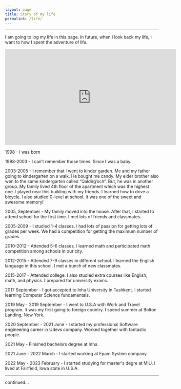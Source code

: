 ```yaml
---
layout: page
title: Story of my life
permalink: /life/
---
```

<style type="text/css">
  strong {
    font-weight: 600;
  }
  hr {
    margin-bottom: 10px;
  }

  li {
    line-height: 30px;
  }
</style>

---
I am going to log my life in this page. In future, when I look back my life, I want to how I spent the adventure of life.

<iframe width="560" height="315" src="https://www.youtube.com/embed/W-TE_Ys4iwM" title="YouTube video player" frameborder="0" allow="accelerometer; autoplay; clipboard-write; encrypted-media; gyroscope; picture-in-picture; web-share" allowfullscreen></iframe>

1998 - I was born

1998-2003 - I can’t remember those times. Since I was a baby.

2003-2005 - I remember that I went to kinder garden. Me and my father going to kindergarten on a walk. He bought me candy. My elder brother also wen to the same kindergarten called “Qaldirg’och”. But, he was in another group. My family lived 4th floor of the apartment which was the highest one. I played near this building with my friends. I learned how to drive a bicycle. I also studied 0-level at school. It was one of the sweet and awesome memory!

2005, September - My family moved into the house. After that, I started to attend school for the first time. I met lots of friends and classmates.

2005-2009 - I studied 1-4 classes. I had lots of passion for getting lots of grades per week. We had a competition for getting the maximum number of grades.

2010-2012 - Attended 5-6 classes. I learned math and participated math competition among schools in our city.

2012-2015 - Attended 7-9 classes in different school. I learned the English language in this school. I met a bunch of new classmates.

2015-2017 - Attended college. I also studied extra courses like English, math, and physics. I prepared for university exams.

2017 September - I got accepted to Inha University in Tashkent. I started learning Computer Science fundamentals.

2019 May - 2019 September - I went to U.S.A with Work and Travel program. It was my first going to foreign country. I spend summer at Bolton Landing, New York.

2020 September - 2021 June - I started my professional Software engineering career in Udevs company. Worked together with fantastic people.

2021 May - Finished bachelors degree at Inha.

2021 June - 2022 March - I started working at Epam System company.

2022 May - 2023 February - I started studying for master's degre at MIU. I lived at Fairfield, Iowa state in U.S.A.

---
continued...
